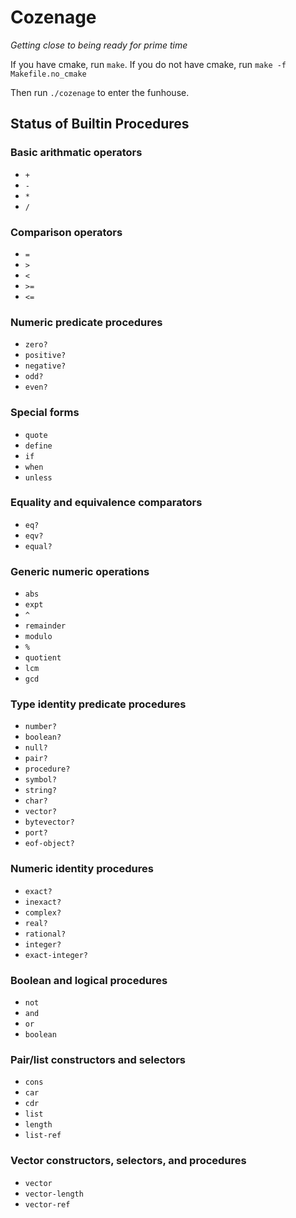 # Cozenage

*Getting close to being ready for prime time*

If you have cmake, run `make`.
If you do not have cmake, run `make -f Makefile.no_cmake`

Then run `./cozenage` to enter the funhouse.

## Status of Builtin Procedures

### Basic arithmatic operators
- `+`
- `-`
- `*`
- `/`

### Comparison operators
- `=`
- `>`
- `<`
- `>=`
- `<=`

### Numeric predicate procedures
- `zero?`
- `positive?`
- `negative?`
- `odd?`
- `even?`

### Special forms
- `quote`
- `define`
- `if`
- `when`
- `unless`

### Equality and equivalence comparators
- `eq?`
- `eqv?`
- `equal?`

### Generic numeric operations
- `abs`
- `expt`
- `^`
- `remainder`
- `modulo`
- `%`
- `quotient`
- `lcm`
- `gcd`

### Type identity predicate procedures
- `number?`
- `boolean?`
- `null?`
- `pair?`
- `procedure?`
- `symbol?`
- `string?`
- `char?`
- `vector?`
- `bytevector?`
- `port?`
- `eof-object?`

### Numeric identity procedures
- `exact?`
- `inexact?`
- `complex?`
- `real?`
- `rational?`
- `integer?`
- `exact-integer?`

### Boolean and logical procedures
- `not`
- `and`
- `or`
- `boolean`

### Pair/list constructors and selectors
- `cons`
- `car`
- `cdr`
- `list`
- `length`
- `list-ref`

### Vector constructors, selectors, and procedures
- `vector`
- `vector-length`
- `vector-ref`


